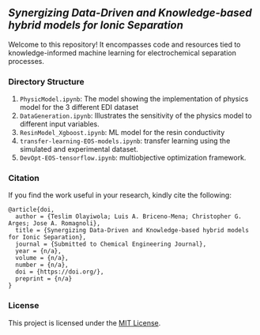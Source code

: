 ## *Synergizing Data-Driven and Knowledge-based hybrid models for Ionic Separation*

Welcome to this repository! It encompasses code and resources tied to knowledge-informed machine learning for electrochemical separation processes.

### Directory Structure

1. `PhysicModel.ipynb`: The model showing the implementation of physics model for the 3 different EDI dataset
2. `DataGeneration.ipynb`: Illustrates the sensitivity of the physics model to different input variables.
3. `ResinModel_Xgboost.ipynb`: ML model for the resin conductivity
4. `transfer-learning-EOS-models.ipynb`: transfer learning using the simulated and experimental dataset.
5. `DevOpt-EOS-tensorflow.ipynb`: multiobjective optimization framework.

### Citation 
If you find the work useful in your research, kindly cite the following:
```
@article{doi,
  author = {Teslim Olayiwola; Luis A. Briceno-Mena; Christopher G. Arges; Jose A. Romagnoli},
  title = {Synergizing Data-Driven and Knowledge-based hybrid models for Ionic Separation},
  journal = {Submitted to Chemical Engineering Journal},
  year = {n/a},
  volume = {n/a},
  number = {n/a},
  doi = {https://doi.org/},
  preprint = {n/a}
}
```

### License
This project is licensed under the [MIT License](LICENSE).
